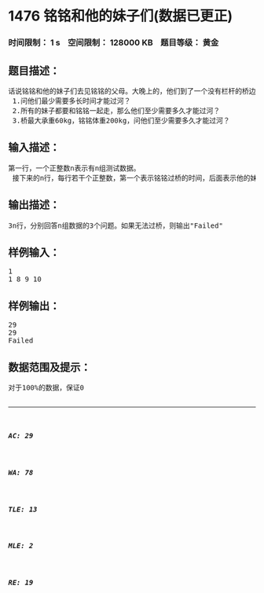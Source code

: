 # 1476 铭铭和他的妹子们(数据已更正)   
### 时间限制： 1 s&nbsp;&nbsp;&nbsp;&nbsp;空间限制： 128000 KB&nbsp;&nbsp;&nbsp;&nbsp;题目等级： 黄金  
## 题目描述：  

<pre>
话说铭铭和他的妹子们去见铭铭的父母。大晚上的，他们到了一个没有栏杆的桥边要过河，桥一次只能走两个人，可是他们只有一把手电筒。没有手电筒谁也不敢过河。现在知道每个人单独过桥的时间，两人一同过桥时区速度最慢的那个人的时间为两人过桥的时间。  
 1.问他们最少需要多长时间才能过河？  
 2.所有的妹子都要和铭铭一起走，那么他们至少需要多久才能过河？  
 3.桥最大承重60kg，铭铭体重200kg，问他们至少需要多久才能过河？
</pre>
  
  
## 输入描述：  

<pre>
第一行，一个正整数n表示有n组测试数据。  
 接下来的n行，每行若干个正整数，第一个表示铭铭过桥的时间，后面表示他的妹子们过桥的时间。
</pre>
  
  
## 输出描述：  

<pre>
3n行，分别回答n组数据的3个问题。如果无法过桥，则输出"Failed"
</pre>
  
  
## 样例输入：  

<pre>
1  
1 8 9 10
</pre>
  
  
## 样例输出：  

<pre>
29  
29  
Failed
</pre>
  
  
## 数据范围及提示：  

<pre>
对于100%的数据，保证0<N≤50，铭铭的妹子不超过OI现役妹子总人数。每人时间0<=t<=1000
</pre>
  
  
***  

##### AC: 29  
##### WA: 78  
##### TLE: 13  
##### MLE: 2  
##### RE: 19  
